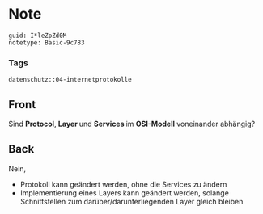 # Note
```
guid: I*leZpZd0M
notetype: Basic-9c783
```

### Tags
```
datenschutz::04-internetprotokolle
```

## Front
Sind <b>Protocol</b>, <b>Layer </b>und <b>Services </b>im <b>OSI-Modell</b> voneinander abhängig?

## Back
Nein,
<ul><li>Protokoll kann geändert werden, ohne die Services zu ändern</li><li>Implementierung eines Layers kann geändert werden, solange Schnittstellen zum darüber/darunterliegenden Layer gleich bleiben</li></ul>
